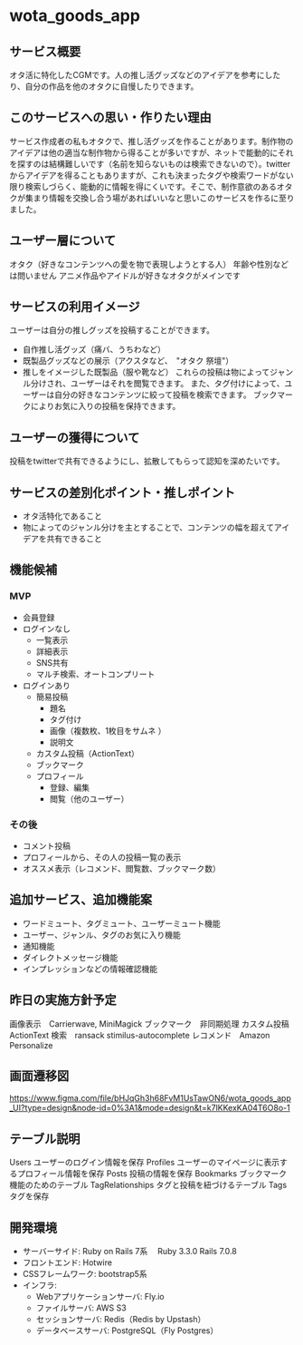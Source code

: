 # wota_goods_app
## サービス概要
オタ活に特化したCGMです。人の推し活グッズなどのアイデアを参考にしたり、自分の作品を他のオタクに自慢したりできます。

## このサービスへの思い・作りたい理由
サービス作成者の私もオタクで、推し活グッズを作ることがあります。制作物のアイデアは他の適当な制作物から得ることが多いですが、ネットで能動的にそれを探すのは結構難しいです（名前を知らないものは検索できないので）。twitterからアイデアを得ることもありますが、これも決まったタグや検索ワードがない限り検索しづらく、能動的に情報を得にくいです。そこで、制作意欲のあるオタクが集まり情報を交換し合う場があればいいなと思いこのサービスを作るに至りました。

## ユーザー層について
オタク（好きなコンテンツへの愛を物で表現しようとする人）
年齢や性別などは問いません
アニメ作品やアイドルが好きなオタクがメインです

## サービスの利用イメージ
ユーザーは自分の推しグッズを投稿することができます。
- 自作推し活グッズ（痛バ、うちわなど）
- 既製品グッズなどの展示（アクスタなど、　"オタク 祭壇"）
- 推しをイメージした既製品（服や靴など）
これらの投稿は物によってジャンル分けされ、ユーザーはそれを閲覧できます。
また、タグ付けによって、ユーザーは自分の好きなコンテンツに絞って投稿を検索できます。
ブックマークによりお気に入りの投稿を保持できます。

## ユーザーの獲得について
投稿をtwitterで共有できるようにし、拡散してもらって認知を深めたいです。

## サービスの差別化ポイント・推しポイント
- オタ活特化であること
- 物によってのジャンル分けを主とすることで、コンテンツの幅を超えてアイデアを共有できること

## 機能候補
### MVP
- 会員登録
- ログインなし
  - 一覧表示
  - 詳細表示
  - SNS共有
  - マルチ検索、オートコンプリート
- ログインあり
  - 簡易投稿
    - 題名
    - タグ付け
    - 画像（複数枚、1枚目をサムネ ）
    - 説明文
  - カスタム投稿（ActionText）
  - ブックマーク
  - プロフィール
    - 登録、編集
    - 閲覧（他のユーザー）

### その後
- コメント投稿
- プロフィールから、その人の投稿一覧の表示
- オススメ表示（レコメンド、閲覧数、ブックマーク数）

## 追加サービス、追加機能案
- ワードミュート、タグミュート、ユーザーミュート機能
- ユーザー、ジャンル、タグのお気に入り機能
- 通知機能
- ダイレクトメッセージ機能
- インプレッションなどの情報確認機能

## 昨日の実施方針予定
画像表示　Carrierwave, MiniMagick
ブックマーク　非同期処理
カスタム投稿　ActionText
検索　ransack stimilus-autocomplete
レコメンド　Amazon Personalize

## 画面遷移図
https://www.figma.com/file/bHJqGh3h68FvM1UsTawON6/wota_goods_app_UI?type=design&node-id=0%3A1&mode=design&t=k7lKKexKA04T6O8o-1

## テーブル説明
Users                   ユーザーのログイン情報を保存
Profiles                ユーザーのマイページに表示するプロフィール情報を保存
Posts                   投稿の情報を保存
Bookmarks               ブックマーク機能のためのテーブル
TagRelationships        タグと投稿を紐づけるテーブル
Tags                    タグを保存

## 開発環境
- サーバーサイド: Ruby on Rails 7系
　Ruby 3.3.0 Rails 7.0.8
- フロントエンド: Hotwire
- CSSフレームワーク: bootstrap5系
- インフラ:
  - Webアプリケーションサーバ: Fly.io
  - ファイルサーバ: AWS S3
  - セッションサーバ: Redis（Redis by Upstash）
  - データベースサーバ: PostgreSQL（Fly Postgres）
